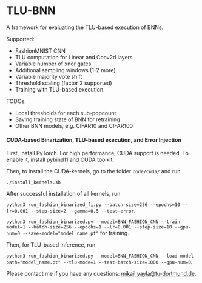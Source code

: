 # TLU-BNN
A framework for evaluating the TLU-based execution of BNNs.

Supported:
- FashionMNIST CNN
- TLU computation for Linear and Conv2d layers
- Variable number of xnor gates
- Additional sampling windows (1-2 more)
- Variable majority vote shift
- Threshold scaling (factor 2 supported)
- Training with TLU-based execution

TODOs:
- Local thresholds for each sub-popcount
- Saving training state of BNN for retraining
- Other BNN models, e.g. CIFAR10 and CIFAR100

#### CUDA-based Binarization, TLU-based execution, and Error Injection

First, install PyTorch. For high performance, CUDA support is needed. To enable it, install pybind11 and CUDA toolkit.

Then, to install the CUDA-kernels, go to the folder ```code/cuda/``` and run

```./install_kernels.sh```

After successful installation of all kernels, run

```python3 run_fashion_binarized_fi.py --batch-size=256 --epochs=10 --lr=0.001 --step-size=2 --gamma=0.5 --test-error```.

```python3 run_fashion_binarized.py --model=BNN_FASHION_CNN --train-model=1 --batch-size=256 --epochs=1 --lr=0.001 --step-size=10 --gpu-num=0 --save-model="model_name.pt"``` for training.

Then, for TLU-based inference, run

```python3 run_fashion_binarized.py --model=BNN_FASHION_CNN --load-model-path="model_name.pt" --tlu-mode=1 --test-batch-size=1000 --gpu-num=0```.

Please contact me if you have any questions: mikail.yayla@tu-dortmund.de.
